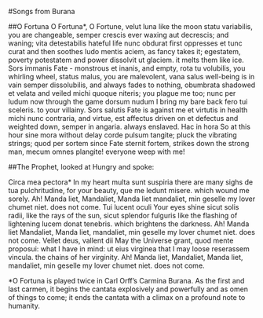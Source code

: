 #Songs from Burana

##O Fortuna
O Fortuna*,                O Fortune,
velut luna                like the moon
statu variabilis,                you are changeable,
semper crescis                ever waxing
aut decrescis;                and waning;
vita detestabilis                hateful life
nunc obdurat                first oppresses
et tunc curat                and then soothes
ludo mentis aciem,                as fancy takes it;
egestatem,                poverty
potestatem                and power
dissolvit ut glaciem.                it melts them like ice.
Sors immanis                Fate - monstrous
et inanis,                and empty,
rota tu volubilis,                you whirling wheel,
status malus,                you are malevolent,
vana salus                well-being is in vain
semper dissolubilis,                and always fades to nothing,
obumbrata                        shadowed
et velata                        and veiled
michi quoque niteris;                you plague me too;
nunc per ludum                now through the game
dorsum nudum                I bring my bare back
fero tui sceleris.                to your villainy.
Sors salutis                Fate is against me
et virtutis                in health
michi nunc contraria,                and virtue,
est affectus                driven on
et defectus                        and weighted down,
semper in angaria.                always enslaved.
Hac in hora                So at this hour
sine mora                without delay
corde pulsum tangite;                pluck the vibrating strings;
quod per sortem                since Fate
sternit fortem,                strikes down the strong man,
mecum omnes plangite!                everyone weep with me!




##The Prophet, looked at Hungry and spoke:  

Circa mea pectora*        In my heart
multa sunt suspiria                there are many sighs
de tua pulchritudine,                for your beauty,
que me ledunt misere.                        which wound me sorely. Ah!
Manda liet,                Mandaliet,
Manda liet                mandaliet,
min geselle                my lover
chumet niet.                        does not come.
Tui lucent oculi                        Your eyes shine
sicut solis radii,                                like the rays of the sun,
sicut splendor fulguris                                like the flashing of lightening
lucem donat tenebris.                                which brightens the darkness. Ah!
Manda liet                Mandaliet,
Manda liet,                mandaliet,
min geselle        my lover
chumet niet.                does not come.
Vellet deus, vallent dii                May the Universe grant,
quod mente proposui:                what I have in mind:
ut eius virginea                that I may loose
reserassem vincula.     the chains of her virginity. Ah!
Manda liet,                Mandaliet,
Manda liet,                mandaliet,
min geselle                my lover
chumet niet.                        does not come.

*O Fortuna is played twice in Carl Orff’s Carmina Burana. As the first and last carmen, it begins the cantata explosively and powerfully and as omen of things to come; it ends the cantata with a climax on a profound note to humanity. 

